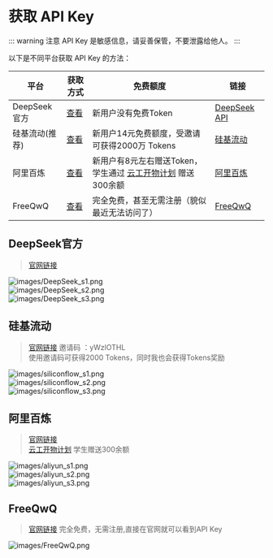 # 获取 API Key

::: warning 注意
API Key 是敏感信息，请妥善保管，不要泄露给他人。
:::

以下是不同平台获取 API Key 的方法：

| 平台 | 获取方式 | 免费额度 | 链接 |
| --- | --- | --- | --- |
| DeepSeek官方| [查看](#deepseek官方)| 新用户没有免费Token | [DeepSeek API](https://platform.deepseek.com/) |
| 硅基流动(推荐) | [查看](#硅基流动) | 新用户14元免费额度，受邀请可获得2000万 Tokens | [硅基流动](https://cloud.siliconflow.cn/i/yWzlOTHL) |
| 阿里百炼 | [查看](#阿里百炼) | 新用户有8元左右赠送Token，学生通过 [云工开物计划](https://university.aliyun.com/) 赠送300余额 | [阿里百炼](https://bailian.console.aliyun.com/) |
| FreeQwQ | [查看](#freeqwq) | 完全免费，甚至无需注册（貌似最近无法访问了） | [FreeQwQ](https://qwq.aigpu.cn/) |


## DeepSeek官方
> [官网链接](https://platform.deepseek.com/)

<div class="pic">
  <img src="/images/DeepSeek_s1.png" alt="images/DeepSeek_s1.png" />
</div>

<div class="pic">
  <img src="/images/DeepSeek_s2.png" alt="images/DeepSeek_s2.png" />
</div>

<div class="pic">
  <img src="/images/DeepSeek_s3.png" alt="images/DeepSeek_s3.png" />
</div>

## 硅基流动

> [官网链接](https://cloud.siliconflow.cn/i/yWzlOTHL)
邀请码 ：yWzlOTHL  
使用邀请码可获得2000 Tokens，同时我也会获得Tokens奖励  

<div class="pic">
  <img src="/images/siliconflow_s1.png" alt="images/siliconflow_s1.png" />
</div>

<div class="pic">
  <img src="/images/siliconflow_s2.png" alt="images/siliconflow_s2.png" />
</div>

<div class="pic">
  <img src="/images/siliconflow_s3.png" alt="images/siliconflow_s3.png" />
</div>

## 阿里百炼
> [官网链接](https://university.aliyun.com/)  
> [云工开物计划](https://university.aliyun.com/) 学生赠送300余额

<div class="pic">
  <img src="/images/aliyun_s1.png" alt="images/aliyun_s1.png" />
</div>

<div class="pic">
  <img src="/images/aliyun_s2.png" alt="images/aliyun_s2.png" />
</div>

<div class="pic">
  <img src="/images/aliyun_s3.png" alt="images/aliyun_s3.png" />
</div>

## FreeQwQ
> [官网链接](https://qwq.aigpu.cn/)
> 完全免费，无需注册,直接在官网就可以看到API Key

<div class="pic">
  <img src="/images/FreeQwQ.png" alt="images/FreeQwQ.png" />
</div>






